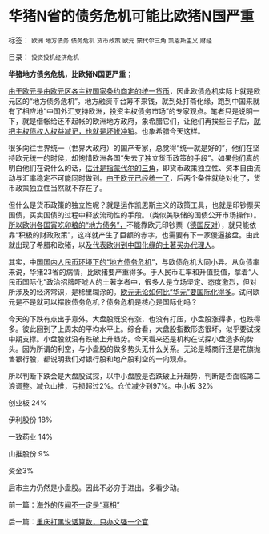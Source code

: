 # 华猪N省的债务危机可能比欧猪N国严重

标签： `欧洲` `地方债务` `债务危机` `货币政策` `欧元` `蒙代尔三角` `凯恩斯主义` `财经` 

目录： `投资投机经济危机`

**华猪地方债务危机，比欧猪N国更严重**；

[由于欧元是由欧元区各主权国家条约商定的统一货币](../../../2011/6/1/德国马克国际化，欧元面临崩溃.md)，因此欧债危机实际上就是欧元区的“地方债务危机”。地方融资平台筹不来钱，就到处打斋化缘，跑到中国来就有了相应地“中国外汇支持欧洲，投资主权债务市场”的专家观点。笔者只是说明一下，就是借帐给还不起帐的欧洲地方政府，象希腊它们，让他们再挨些日子后，[就把主权债权人权益减记，也就是坏帐冲销](../../../2010/11/29/欧元含金量的不足和蒙代尔的“妙计”；.md)。也象希腊今天这样。

很多向往世界统一（世界大政府）的国产专家，总觉得“统一就是好的”，他们在坚持欧元统一的时侯，却惋惜欧洲各国“失去了独立货币政策的手段”。如果他们真的明白他们在说什么的话，[估计是指蒙代尔的三角](../../../2009/6/11/疑险从无！恐惧可以杀人.md)，即货币政策独立性、资本自由流动与汇率稳定不可能同时做到。[由于欧元已经统一了](../../../2011/12/12/欧债危机起因于蒙代尔欧元方案的明显漏洞.md)，后两个条件就绝对化了，货币政策独立性当然就不存在了。

但什么是货币政策的独立性呢？就是运作凯恩斯主义的政策工具，也就是印钞票买国债，买卖国债的过程中释放流动性的手段。（类似美联储的国债公开市场操作）。[所以欧洲各国寅吃卯粮的“地方债务”，](../../../2011/12/7/寅吃卯粮能拉动经济吗？免费的午餐将有什么后果？.md)不能靠欧元印钞票（[德国反对](../../../2011/12/6/指责德国“自私”是很奇妙的“道德经济学”.md)），就只能依靠“积极的财政政策”，这样就产生了巨额的赤字，也需要有下一家傻逼接盘。由此就出现了希腊和欧猪，以[及代表欧洲到中国化缘的土著买办代理人](../../../2007/10/18/特权资本为了300%的利润可以杀人放火.md)。

其实，中[国国内人民币环境下的“地方债务危机](../../../2011/11/3/地方发债可能利空高房价.md)”，与欧债危机大同小异。从负债率来说，华猪23省的病情，比欧猪要严重得多。于人民币汇率和升值贬值，拿着“人民币国际化”政治招牌吓唬人的土著学者中，很多人是立场坚定、态度激烈，但对所涉及的经济常识，是稀里糊涂的。[欧元无论如何比“华元”要国际化得多](../../../2011/6/15/国际板推动RMB国际化的骗局.md)。试问欧元是不是就可以摆脱债务危机？债务危机是核心是国际化吗？

今天的下跌有点出乎意外。大盘股既没有涨，也没有打压，小盘股涨得多，也跌得多。彼此回到了上周末的平均水平上。综合看，大盘股指数形态很坏，似乎要试探中期支撑。小盘股就没有跌破上升趋势。今天看来还是机构在试探小盘造多的势头。因为所谓的利空，与小盘股的做多势头无什么关系。无论是城商行还是花旗抛售银行股，都说明我们对银行股和地产股利空的一向观点。

所以判断下跌会是大盘股试探，以中小盘股是否跌破上升趋势，判断是否面临第二浪调整。减仓山推，亏损超过2%。仓位减少到97%。中小板
32%

创业板 24%

伊利股份 18%

一致药业 14%

山推股份 9%

资金3%

后市主力仍然是小盘股。因此不必穷于进出。多看少动。

前一篇：[海外的传闻不一定是“真相”](../../../2012/3/20/海外的传闻不一定是“真相”.md)

后一篇：[重庆打黑说话算数，只办文强一个官](../../../2012/3/21/重庆打黑说话算数，只办文强一个官.md)